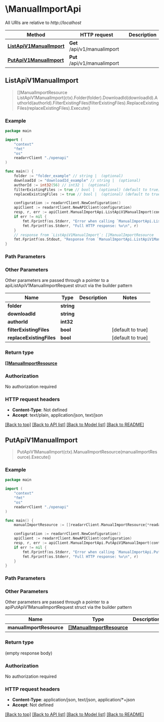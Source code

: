 # \ManualImportApi

All URIs are relative to *http://localhost*

Method | HTTP request | Description
------------- | ------------- | -------------
[**ListApiV1ManualImport**](ManualImportApi.md#ListApiV1ManualImport) | **Get** /api/v1/manualimport | 
[**PutApiV1ManualImport**](ManualImportApi.md#PutApiV1ManualImport) | **Put** /api/v1/manualimport | 



## ListApiV1ManualImport

> []ManualImportResource ListApiV1ManualImport(ctx).Folder(folder).DownloadId(downloadId).AuthorId(authorId).FilterExistingFiles(filterExistingFiles).ReplaceExistingFiles(replaceExistingFiles).Execute()



### Example

```go
package main

import (
    "context"
    "fmt"
    "os"
    readarrClient "./openapi"
)

func main() {
    folder := "folder_example" // string |  (optional)
    downloadId := "downloadId_example" // string |  (optional)
    authorId := int32(56) // int32 |  (optional)
    filterExistingFiles := true // bool |  (optional) (default to true)
    replaceExistingFiles := true // bool |  (optional) (default to true)

    configuration := readarrClient.NewConfiguration()
    apiClient := readarrClient.NewAPIClient(configuration)
    resp, r, err := apiClient.ManualImportApi.ListApiV1ManualImport(context.Background()).Folder(folder).DownloadId(downloadId).AuthorId(authorId).FilterExistingFiles(filterExistingFiles).ReplaceExistingFiles(replaceExistingFiles).Execute()
    if err != nil {
        fmt.Fprintf(os.Stderr, "Error when calling `ManualImportApi.ListApiV1ManualImport``: %v\n", err)
        fmt.Fprintf(os.Stderr, "Full HTTP response: %v\n", r)
    }
    // response from `ListApiV1ManualImport`: []ManualImportResource
    fmt.Fprintf(os.Stdout, "Response from `ManualImportApi.ListApiV1ManualImport`: %v\n", resp)
}
```

### Path Parameters



### Other Parameters

Other parameters are passed through a pointer to a apiListApiV1ManualImportRequest struct via the builder pattern


Name | Type | Description  | Notes
------------- | ------------- | ------------- | -------------
 **folder** | **string** |  | 
 **downloadId** | **string** |  | 
 **authorId** | **int32** |  | 
 **filterExistingFiles** | **bool** |  | [default to true]
 **replaceExistingFiles** | **bool** |  | [default to true]

### Return type

[**[]ManualImportResource**](ManualImportResource.md)

### Authorization

No authorization required

### HTTP request headers

- **Content-Type**: Not defined
- **Accept**: text/plain, application/json, text/json

[[Back to top]](#) [[Back to API list]](../README.md#documentation-for-api-endpoints)
[[Back to Model list]](../README.md#documentation-for-models)
[[Back to README]](../README.md)


## PutApiV1ManualImport

> PutApiV1ManualImport(ctx).ManualImportResource(manualImportResource).Execute()



### Example

```go
package main

import (
    "context"
    "fmt"
    "os"
    readarrClient "./openapi"
)

func main() {
    manualImportResource := []readarrClient.ManualImportResource{*readarrClient.NewManualImportResource()} // []ManualImportResource |  (optional)

    configuration := readarrClient.NewConfiguration()
    apiClient := readarrClient.NewAPIClient(configuration)
    resp, r, err := apiClient.ManualImportApi.PutApiV1ManualImport(context.Background()).ManualImportResource(manualImportResource).Execute()
    if err != nil {
        fmt.Fprintf(os.Stderr, "Error when calling `ManualImportApi.PutApiV1ManualImport``: %v\n", err)
        fmt.Fprintf(os.Stderr, "Full HTTP response: %v\n", r)
    }
}
```

### Path Parameters



### Other Parameters

Other parameters are passed through a pointer to a apiPutApiV1ManualImportRequest struct via the builder pattern


Name | Type | Description  | Notes
------------- | ------------- | ------------- | -------------
 **manualImportResource** | [**[]ManualImportResource**](ManualImportResource.md) |  | 

### Return type

 (empty response body)

### Authorization

No authorization required

### HTTP request headers

- **Content-Type**: application/json, text/json, application/*+json
- **Accept**: Not defined

[[Back to top]](#) [[Back to API list]](../README.md#documentation-for-api-endpoints)
[[Back to Model list]](../README.md#documentation-for-models)
[[Back to README]](../README.md)

